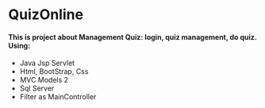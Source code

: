 # QuizOnline
#### This is project about Management Quiz: login, quiz management, do quiz. Using:
- Java Jsp Servlet
- Html, BootStrap, Css
- MVC Models 2
- Sql Server
- Filter as MainController
